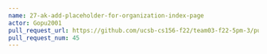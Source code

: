 ```yaml
---
name: 27-ak-add-placeholder-for-organization-index-page
actor: Gopu2001
pull_request_url: https://github.com/ucsb-cs156-f22/team03-f22-5pm-3/pull/45
pull_request_num: 45
---
```

